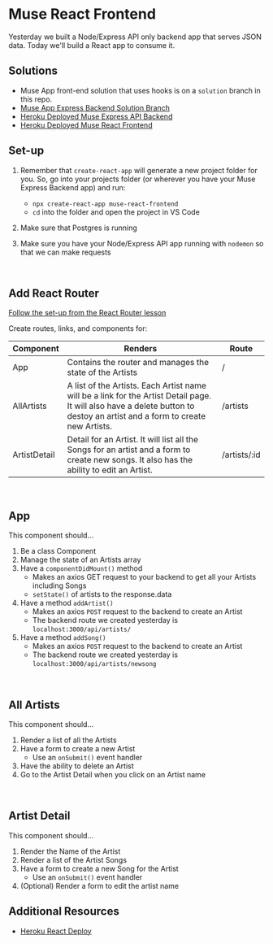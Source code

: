 # Muse React Frontend

Yesterday we built a Node/Express API only backend app that serves JSON data. Today we'll build a React app to consume it.

## Solutions

- Muse App front-end solution that uses hooks is on a `solution` branch in this repo.
- [Muse App Express Backend Solution Branch](https://git.generalassemb.ly/jdr-0622/muse-express-api-backend-lesson/tree/solution)
- [Heroku Deployed Muse Express API Backend](https://muse-backend.herokuapp.com/)
- [Heroku Deployed Muse React Frontend](https://muse-react-frontend.herokuapp.com/)

## Set-up

1. Remember that `create-react-app` will generate a new project folder for you. So, go into your projects folder (or wherever you have your Muse Express Backend app) and run: 

	- `npx create-react-app muse-react-frontend`
	- `cd` into the folder and open the project in VS Code
	
1. Make sure that Postgres is running	
1. Make sure you have your Node/Express API app running with `nodemon` so that we can make requests


<br>

## Add React Router

[Follow the set-up from the React Router lesson](https://git.generalassemb.ly/jdr-0622/react-router#we-do-react-router-setup-10-min--040)

Create routes, links, and components for:


| Component | Renders                                   | Route         |
| --------- | ----------------------------------------- | ------------- |
| App      | Contains the router and manages the state of the Artists                    | /             |
| AllArtists| A list of the Artists. Each Artist name will be a link for the Artist Detail page. It will also have a delete button to destoy an artist and a form to create new Artists.		                | /artists      |
| ArtistDetail | Detail for an Artist. It will list all the Songs for an artist and a form to create new songs. It also has the ability to edit an Artist.                   | /artists/:id  |

<br>

## App

This component should...

1. Be a class Component
1. Manage the state of an Artists array
1. Have a `componentDidMount()` method 
	- Makes an axios GET request to your backend to get all your Artists including Songs
	- `setState()` of artists to the response.data
1. Have a method `addArtist()`
	- Makes an axios `POST` request to the backend to create an Artist
	- The backend route we created yesterday is `localhost:3000/api/artists/`
1. Have a method `addSong()`
	- Makes an axios `POST` request to the backend to create an Artist
	- The backend route we created yesterday is `localhost:3000/api/artists/newsong`
	

<br>

## All Artists

This component should...

1. Render a list of all the Artists
1. Have a form to create a new Artist
	- Use an `onSubmit()` event handler
1. Have the ability to delete an Artist
1. Go to the Artist Detail when you click on an Artist name

<br>

## Artist Detail

This component should...

1. Render the Name of the Artist
1. Render a list of the Artist Songs
1. Have a form to create a new Song for the Artist
	- Use an `onSubmit()` event handler
1. (Optional) Render a form to edit the artist name


## Additional Resources

- [Heroku React Deploy](https://git.generalassemb.ly/jdr-0622/react-heroku-deployment)
